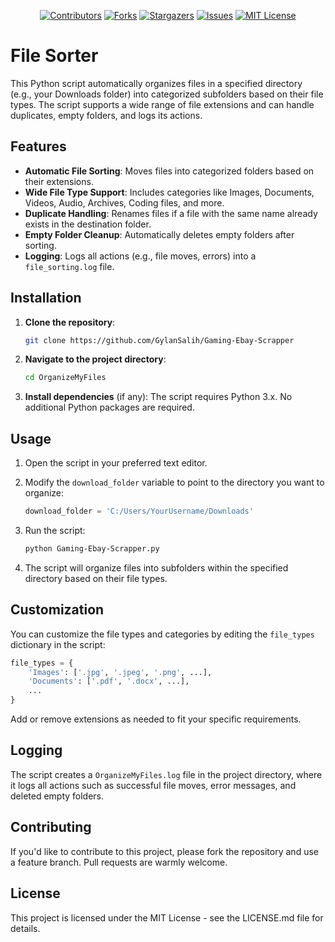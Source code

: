 <a id="readme-top"></a>

<div align="center">

[![Contributors][contributors-shield]][contributors-url]
[![Forks][forks-shield]][forks-url]
[![Stargazers][stars-shield]][stars-url]
[![Issues][issues-shield]][issues-url]
[![MIT License][license-shield]][license-url]

</div>

<!-- Badges Shields -->
[contributors-shield]: https://custom-icon-badges.demolab.com/github/contributors/GylanSalih/OrganizeMyFiles?color=FF0000&logo=group&label=Contributors&logoColor=white&style=for-the-badge&labelColor=000000
[forks-shield]: https://custom-icon-badges.demolab.com/github/forks/GylanSalih/OrganizeMyFiles?color=FF0000&logo=repo-forked&label=Forks&logoColor=white&style=for-the-badge&labelColor=000000
[stars-shield]: https://custom-icon-badges.demolab.com/github/stars/GylanSalih/OrganizeMyFiles?color=FF0000&label=Stars&style=for-the-badge&logo=star&logoColor=white&labelColor=000000
[issues-shield]: https://custom-icon-badges.demolab.com/github/issues/GylanSalih/OrganizeMyFiles?color=FF0000&logo=issue-opened&label=Issues&logoColor=white&labelColor=000000&style=for-the-badge&
[license-shield]: https://custom-icon-badges.demolab.com/github/license/GylanSalih/OrganizeMyFiles?color=FF0000&logo=law&label=License&logoColor=white&style=for-the-badge&labelColor=000000

<!-- Badges Links -->
[contributors-url]: https://github.com/GylanSalih/OrganizeMyFiles/graphs/contributors
[forks-url]: https://github.com/GylanSalih/OrganizeMyFiles/network/members
[stars-url]: https://github.com/GylanSalih/OrganizeMyFiles/stargazers
[issues-url]: https://github.com/GylanSalih/OrganizeMyFiles/issues
[license-url]: https://github.com/GylanSalih/OrganizeMyFiles/blob/main/LICENSE

# File Sorter

This Python script automatically organizes files in a specified directory (e.g., your Downloads folder) into categorized subfolders based on their file types. The script supports a wide range of file extensions and can handle duplicates, empty folders, and logs its actions.

## Features

- **Automatic File Sorting**: Moves files into categorized folders based on their extensions.
- **Wide File Type Support**: Includes categories like Images, Documents, Videos, Audio, Archives, Coding files, and more.
- **Duplicate Handling**: Renames files if a file with the same name already exists in the destination folder.
- **Empty Folder Cleanup**: Automatically deletes empty folders after sorting.
- **Logging**: Logs all actions (e.g., file moves, errors) into a `file_sorting.log` file.

## Installation

1. **Clone the repository**:

   ```bash
   git clone https://github.com/GylanSalih/Gaming-Ebay-Scrapper
   ```

2. **Navigate to the project directory**:

   ```bash
   cd OrganizeMyFiles
   ```

3. **Install dependencies** (if any):
   The script requires Python 3.x. No additional Python packages are required.

## Usage

1. Open the script in your preferred text editor.

2. Modify the `download_folder` variable to point to the directory you want to organize:

   ```python
   download_folder = 'C:/Users/YourUsername/Downloads'
   ```

3. Run the script:

   ```bash
   python Gaming-Ebay-Scrapper.py
   ```

4. The script will organize files into subfolders within the specified directory based on their file types.

## Customization

You can customize the file types and categories by editing the `file_types` dictionary in the script:

```python
file_types = {
    'Images': ['.jpg', '.jpeg', '.png', ...],
    'Documents': ['.pdf', '.docx', ...],
    ...
}
```

Add or remove extensions as needed to fit your specific requirements.

## Logging

The script creates a `OrganizeMyFiles.log` file in the project directory, where it logs all actions such as successful file moves, error messages, and deleted empty folders.

## Contributing

If you'd like to contribute to this project, please fork the repository and use a feature branch. Pull requests are warmly welcome.

## License

This project is licensed under the MIT License - see the LICENSE.md file for details.
